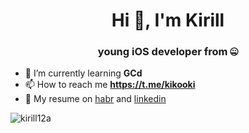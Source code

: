 <h1 align="center">Hi 👋, I'm Kirill</h1>

<h3 align="center">young iOS developer from 🤐</h3>


- 🌱 I’m currently learning **GCd**
- 📫 How to reach me **https://t.me/kikooki**
- 💼 My resume on [habr](https://career.habr.com/kikosdrozd) and [linkedin](https://www.linkedin.com/in/kirill-drozdov-7ba685227/) 
<p align="left">
</p>


<p><img align="center" src="https://github-readme-streak-stats.herokuapp.com/?user=kirill12a&" alt="kirill12a" /></p>
